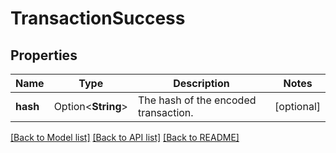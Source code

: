 # TransactionSuccess

## Properties

Name | Type | Description | Notes
------------ | ------------- | ------------- | -------------
**hash** | Option<**String**> | The hash of the encoded transaction. | [optional]

[[Back to Model list]](../README.md#documentation-for-models) [[Back to API list]](../README.md#documentation-for-api-endpoints) [[Back to README]](../README.md)



